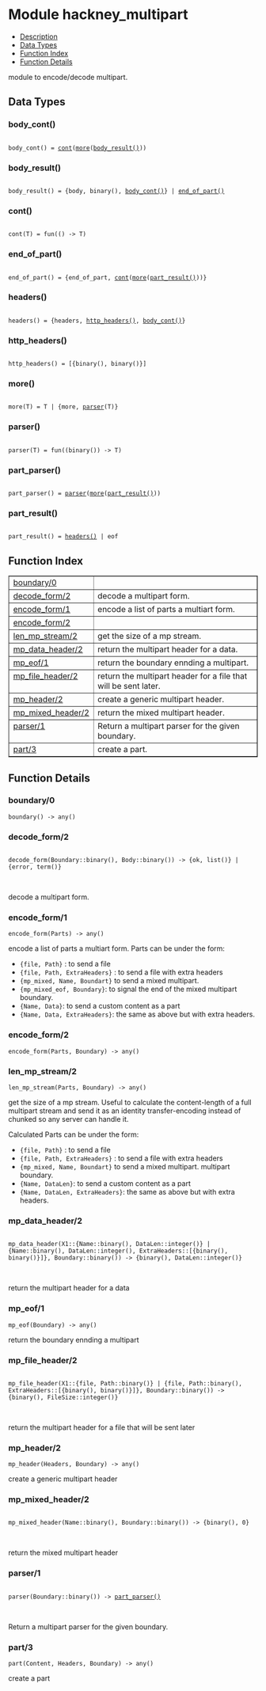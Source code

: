 

# Module hackney_multipart #
* [Description](#description)
* [Data Types](#types)
* [Function Index](#index)
* [Function Details](#functions)


module to encode/decode multipart.


<a name="types"></a>

## Data Types ##




### <a name="type-body_cont">body_cont()</a> ###



<pre><code>
body_cont() = <a href="#type-cont">cont</a>(<a href="#type-more">more</a>(<a href="#type-body_result">body_result()</a>))
</code></pre>





### <a name="type-body_result">body_result()</a> ###



<pre><code>
body_result() = {body, binary(), <a href="#type-body_cont">body_cont()</a>} | <a href="#type-end_of_part">end_of_part()</a>
</code></pre>





### <a name="type-cont">cont()</a> ###



<pre><code>
cont(T) = fun(() -&gt; T)
</code></pre>





### <a name="type-end_of_part">end_of_part()</a> ###



<pre><code>
end_of_part() = {end_of_part, <a href="#type-cont">cont</a>(<a href="#type-more">more</a>(<a href="#type-part_result">part_result()</a>))}
</code></pre>





### <a name="type-headers">headers()</a> ###



<pre><code>
headers() = {headers, <a href="#type-http_headers">http_headers()</a>, <a href="#type-body_cont">body_cont()</a>}
</code></pre>





### <a name="type-http_headers">http_headers()</a> ###



<pre><code>
http_headers() = [{binary(), binary()}]
</code></pre>





### <a name="type-more">more()</a> ###



<pre><code>
more(T) = T | {more, <a href="#type-parser">parser</a>(T)}
</code></pre>





### <a name="type-parser">parser()</a> ###



<pre><code>
parser(T) = fun((binary()) -&gt; T)
</code></pre>





### <a name="type-part_parser">part_parser()</a> ###



<pre><code>
part_parser() = <a href="#type-parser">parser</a>(<a href="#type-more">more</a>(<a href="#type-part_result">part_result()</a>))
</code></pre>





### <a name="type-part_result">part_result()</a> ###



<pre><code>
part_result() = <a href="#type-headers">headers()</a> | eof
</code></pre>


<a name="index"></a>

## Function Index ##


<table width="100%" border="1" cellspacing="0" cellpadding="2" summary="function index"><tr><td valign="top"><a href="#boundary-0">boundary/0</a></td><td></td></tr><tr><td valign="top"><a href="#decode_form-2">decode_form/2</a></td><td>decode a multipart form.</td></tr><tr><td valign="top"><a href="#encode_form-1">encode_form/1</a></td><td>encode a list of parts a multiart form.</td></tr><tr><td valign="top"><a href="#encode_form-2">encode_form/2</a></td><td></td></tr><tr><td valign="top"><a href="#len_mp_stream-2">len_mp_stream/2</a></td><td>get the size of a mp stream.</td></tr><tr><td valign="top"><a href="#mp_data_header-2">mp_data_header/2</a></td><td>return the multipart header for a data.</td></tr><tr><td valign="top"><a href="#mp_eof-1">mp_eof/1</a></td><td>return the boundary ennding a multipart.</td></tr><tr><td valign="top"><a href="#mp_file_header-2">mp_file_header/2</a></td><td>return the multipart header for a file that will be sent later.</td></tr><tr><td valign="top"><a href="#mp_header-2">mp_header/2</a></td><td>create a generic multipart header.</td></tr><tr><td valign="top"><a href="#mp_mixed_header-2">mp_mixed_header/2</a></td><td>return the mixed multipart header.</td></tr><tr><td valign="top"><a href="#parser-1">parser/1</a></td><td>Return a multipart parser for the given boundary.</td></tr><tr><td valign="top"><a href="#part-3">part/3</a></td><td>create a part.</td></tr></table>


<a name="functions"></a>

## Function Details ##

<a name="boundary-0"></a>

### boundary/0 ###

`boundary() -> any()`


<a name="decode_form-2"></a>

### decode_form/2 ###


<pre><code>
decode_form(Boundary::binary(), Body::binary()) -&gt; {ok, list()} | {error, term()}
</code></pre>
<br />

decode a multipart form.
<a name="encode_form-1"></a>

### encode_form/1 ###

`encode_form(Parts) -> any()`

encode a list of parts a multiart form.
Parts can be under the form:
- `{file, Path}` : to send a file
- `{file, Path, ExtraHeaders}` : to send a file with extra headers
- `{mp_mixed, Name, Boundart}` to send a mixed multipart.
- `{mp_mixed_eof, Boundary}`: to signal the end of the mixed
multipart boundary.
- `{Name, Data}`: to send a custom content as a part
- `{Name, Data, ExtraHeaders}`: the same as above but with extra
headers.
<a name="encode_form-2"></a>

### encode_form/2 ###

`encode_form(Parts, Boundary) -> any()`


<a name="len_mp_stream-2"></a>

### len_mp_stream/2 ###

`len_mp_stream(Parts, Boundary) -> any()`


get the size of a mp stream. Useful to calculate the
content-length of a full multipart stream and send it as an identity
transfer-encoding instead of chunked so any server can handle it.


Calculated Parts can be under the form:
- `{file, Path}` : to send a file
- `{file, Path, ExtraHeaders}` : to send a file with extra headers
- `{mp_mixed, Name, Boundart}` to send a mixed multipart.
multipart boundary.
- `{Name, DataLen}`: to send a custom content as a part
- `{Name, DataLen, ExtraHeaders}`: the same as above but with extra
headers.
<a name="mp_data_header-2"></a>

### mp_data_header/2 ###


<pre><code>
mp_data_header(X1::{Name::binary(), DataLen::integer()} | {Name::binary(), DataLen::integer(), ExtraHeaders::[{binary(), binary()}]}, Boundary::binary()) -&gt; {binary(), DataLen::integer()}
</code></pre>
<br />

return the multipart header for a data
<a name="mp_eof-1"></a>

### mp_eof/1 ###

`mp_eof(Boundary) -> any()`

return the boundary ennding a multipart
<a name="mp_file_header-2"></a>

### mp_file_header/2 ###


<pre><code>
mp_file_header(X1::{file, Path::binary()} | {file, Path::binary(), ExtraHeaders::[{binary(), binary()}]}, Boundary::binary()) -&gt; {binary(), FileSize::integer()}
</code></pre>
<br />

return the multipart header for a file that will be sent later
<a name="mp_header-2"></a>

### mp_header/2 ###

`mp_header(Headers, Boundary) -> any()`

create a generic multipart header
<a name="mp_mixed_header-2"></a>

### mp_mixed_header/2 ###


<pre><code>
mp_mixed_header(Name::binary(), Boundary::binary()) -&gt; {binary(), 0}
</code></pre>
<br />

return the mixed multipart header
<a name="parser-1"></a>

### parser/1 ###


<pre><code>
parser(Boundary::binary()) -&gt; <a href="#type-part_parser">part_parser()</a>
</code></pre>
<br />

Return a multipart parser for the given boundary.
<a name="part-3"></a>

### part/3 ###

`part(Content, Headers, Boundary) -> any()`

create a part
